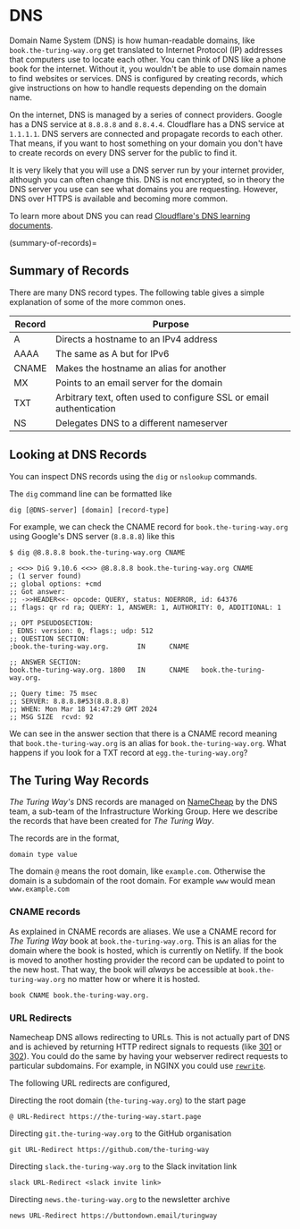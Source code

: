 # DNS

Domain Name System (DNS) is how human-readable domains, like `book.the-turing-way.org` get translated to Internet Protocol (IP) addresses that computers use to locate each other.
You can think of DNS like a phone book for the internet.
Without it, you wouldn't be able to use domain names to find websites or services.
DNS is configured by creating records, which give instructions on how to handle requests depending on the domain name.

On the internet, DNS is managed by a series of connect providers.
Google has a DNS service at `8.8.8.8` and `8.8.4.4`.
Cloudflare has a DNS service at `1.1.1.1`.
DNS servers are connected and propagate records to each other.
That means, if you want to host something on your domain you don't have to create records on every DNS server for the public to find it.

It is very likely that you will use a DNS server run by your internet provider, although you can often change this.
DNS is not encrypted, so in theory the DNS server you use can see what domains you are requesting.
However, DNS over HTTPS is available and becoming more common.

To learn more about DNS you can read [Cloudflare's DNS learning documents](https://www.cloudflare.com/learning/dns/what-is-dns/).

(summary-of-records)=
## Summary of Records

There are many DNS record types.
The following table gives a simple explanation of some of the more common ones.

| Record | Purpose                                                             |
|--------|---------------------------------------------------------------------|
| A      | Directs a hostname to an IPv4 address                               |
| AAAA   | The same as A but for IPv6                                          |
| CNAME  | Makes the hostname an alias for another                             |
| MX     | Points to an email server for the domain                            |
| TXT    | Arbitrary text, often used to configure SSL or email authentication |
| NS     | Delegates DNS to a different nameserver                             |

## Looking at DNS Records

You can inspect DNS records using the `dig` or `nslookup` commands.

The `dig` command line can be formatted like

```console
dig [@DNS-server] [domain] [record-type]
```

For example, we can check the CNAME record for `book.the-turing-way.org` using Google's DNS server (`8.8.8.8`) like this

```console
$ dig @8.8.8.8 book.the-turing-way.org CNAME

; <<>> DiG 9.10.6 <<>> @8.8.8.8 book.the-turing-way.org CNAME
; (1 server found)
;; global options: +cmd
;; Got answer:
;; ->>HEADER<<- opcode: QUERY, status: NOERROR, id: 64376
;; flags: qr rd ra; QUERY: 1, ANSWER: 1, AUTHORITY: 0, ADDITIONAL: 1

;; OPT PSEUDOSECTION:
; EDNS: version: 0, flags:; udp: 512
;; QUESTION SECTION:
;book.the-turing-way.org.       IN      CNAME

;; ANSWER SECTION:
book.the-turing-way.org. 1800   IN      CNAME   book.the-turing-way.org.

;; Query time: 75 msec
;; SERVER: 8.8.8.8#53(8.8.8.8)
;; WHEN: Mon Mar 18 14:47:29 GMT 2024
;; MSG SIZE  rcvd: 92

```

We can see in the answer section that there is a CNAME record meaning that `book.the-turing-way.org` is an alias for `book.the-turing-way.org`.
What happens if you look for a TXT record at `egg.the-turing-way.org`?

## The Turing Way Records

_The Turing Way's_ DNS records are managed on [NameCheap](https://namecheap.com) by the DNS team, a sub-team of the Infrastructure Working Group.
Here we describe the records that have been created for _The Turing Way_.

The records are in the format,

```
domain type value
```

The domain `@` means the root domain, like `example.com`.
Otherwise the domain is a subdomain of the root domain.
For example `www` would mean `www.example.com`

### CNAME records

As explained in [](#summary-of-records) CNAME records are aliases.
We use a CNAME record for _The Turing Way_ book at `book.the-turing-way.org`.
This is an alias for the domain where the book is hosted, which is currently on Netlify.
If the book is moved to another hosting provider the record can be updated to point to the new host.
That way, the book will _always_ be accessible at `book.the-turing-way.org` no matter how or where it is hosted.

```
book CNAME book.the-turing-way.org.
```

### URL Redirects

Namecheap DNS allows redirecting to URLs.
This is not actually part of DNS and is achieved by returning HTTP redirect signals to requests (like [301](https://developer.mozilla.org/docs/Web/HTTP/Status/301) or [302](https://developer.mozilla.org/docs/Web/HTTP/Status/302)).
You could do the same by having your webserver redirect requests to particular subdomains.
For example, in NGINX you could use [`rewrite`](https://nginx.org/en/docs/http/ngx_http_rewrite_module.html).

The following URL redirects are configured,

Directing the root domain (`the-turing-way.org`) to the start page

```
@ URL-Redirect https://the-turing-way.start.page
```

Directing `git.the-turing-way.org` to the GitHub organisation

```
git URL-Redirect https://github.com/the-turing-way
```

Directing `slack.the-turing-way.org` to the Slack invitation link

```
slack URL-Redirect <slack invite link>
```

Directing `news.the-turing-way.org` to the newsletter archive

```
news URL-Redirect https://buttondown.email/turingway
```

<!--
### CAA

Secure Socket Layer (SSL) is a protocol for secure communication.
SSL is used to encrypt HTTP traffic in HTTPS.
Almost every time you access a website in a browser will be over HTTPS.
It is important to encrypt web traffic, particularly when you are sending or receiving secret information such as user credentials, bank details and personal data.

A [Certification Authority Authorisation (CAA) record](https://letsencrypt.org/docs/caa/) specifies who can issue a valid SSL certificate for a domain.
This is security best practice as it helps verify that the SSL certificate is valid and was issued by the correct authority.
Currently, [Netlify manages SSL certificates](https://docs.netlify.com/domains-https/https-ssl/#netlify-managed-certificates) for the book.
The certificates are issued by Let's Encrypt.

The following CAA record is configured,

```
book CAA 0 issue "letsencrypt.org"
```

This record only allows Let's Encrypt to issue certificates.
Netlify also suggests [specifying their `accounturi` in the record](https://docs.netlify.com/domains-https/https-ssl/#netlify-managed-certificates) which would further ensure that only Netlify can request new certificates from Let's Encrypt.
However, NameCheap doesn't seem to allow this in CAA records.
-->
